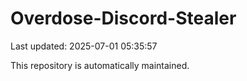 # Overdose-Discord-Stealer

Last updated: 2025-07-01 05:35:57

This repository is automatically maintained.
